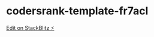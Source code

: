 # codersrank-template-fr7acl

[Edit on StackBlitz ⚡️](https://stackblitz.com/edit/codersrank-template-fr7acl)